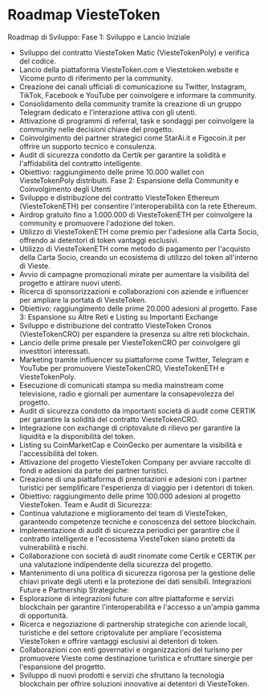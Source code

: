# Roadmap ViesteToken
Roadmap di Sviluppo:
Fase 1: Sviluppo e Lancio Iniziale
- Sviluppo del contratto ViesteToken Matic (ViesteTokenPoly) e verifica del codice.
- Lancio della piattaforma ViesteToken.com e Viestetoken.website e Vicome punto di riferimento per la community.
- Creazione dei canali ufficiali di comunicazione su Twitter, Instagram, TikTok, Facebook e YouTube 
per coinvolgere e informare la community.
- Consolidamento della community tramite la creazione di un gruppo Telegram dedicato e 
l'interazione attiva con gli utenti.
- Attivazione di programmi di referral, task e sondaggi per coinvolgere la community nelle decisioni 
chiave del progetto.
- Coinvolgimento dei partner strategici come StarAi.it e Figocoin.it per offrire un supporto tecnico e 
consulenza.
- Audit di sicurezza condotto da Certik per garantire la solidità e l'affidabilità del contratto 
intelligente.
- Obiettivo: raggiungimento delle prime 10.000 wallet con ViesteTokenPoly distribuiti.
Fase 2: Espansione della Community e Coinvolgimento degli Utenti
- Sviluppo e distribuzione del contratto ViesteToken Ethereum (ViesteTokenETH) per consentire 
l'interoperabilità con la rete Ethereum.
- Airdrop gratuito fino a 1.000.000 di ViesteTokenETH per coinvolgere la community e promuovere 
l'adozione del token.
- Utilizzo di ViesteTokenETH come premio per l'adesione alla Carta Socio, offrendo ai detentori di 
token vantaggi esclusivi.
- Utilizzo di ViesteTokenETH come metodo di pagamento per l'acquisto della Carta Socio, creando 
un ecosistema di utilizzo del token all'interno di Vieste.
- Avvio di campagne promozionali mirate per aumentare la visibilità del progetto e attirare nuovi 
utenti.
- Ricerca di sponsorizzazioni e collaborazioni con aziende e influencer per ampliare la portata di 
ViesteToken.
- Obiettivo: raggiungimento delle prime 20.000 adesioni al progetto.
Fase 3: Espansione su Altre Reti e Listing su Importanti Exchange
- Sviluppo e distribuzione del contratto ViesteToken Cronos (ViesteTokenCRO) per espandere la 
presenza su altre reti blockchain.
- Lancio delle prime presale per ViesteTokenCRO per coinvolgere gli investitori interessati.
- Marketing tramite influencer su piattaforme come Twitter, Telegram e YouTube per promuovere 
ViesteTokenCRO, ViesteTokenETH e ViesteTokenPoly.
- Esecuzione di comunicati stampa su media mainstream come televisione, radio e giornali per 
aumentare la consapevolezza del progetto.
- Audit di sicurezza condotto da importanti società di audit come CERTIK per garantire la solidità 
del contratto ViesteTokenCRO.
- Integrazione con exchange di criptovalute di rilievo per garantire la liquidità e la disponibilità del 
token.
- Listing su CoinMarketCap e CoinGecko per aumentare la visibilità e l'accessibilità del token.
- Attivazione del progetto ViesteToken Company per avviare raccolte di fondi e adesioni da parte 
dei partner turistici.
- Creazione di una piattaforma di prenotazioni e adesioni con i partner turistici per semplificare 
l'esperienza di viaggio per i detentori di token.
- Obiettivo: raggiungimento delle prime 100.000 adesioni al progetto ViesteToken.
Team e Audit di Sicurezza:
- Continua valutazione e miglioramento del team di ViesteToken, garantendo competenze tecniche 
e conoscenza del settore blockchain.
- Implementazione di audit di sicurezza periodici per garantire che il contratto intelligente e 
l'ecosistema ViesteToken siano protetti da vulnerabilità e rischi.
- Collaborazione con società di audit rinomate come Certik e CERTIK per una valutazione 
indipendente della sicurezza del progetto.
- Mantenimento di una politica di sicurezza rigorosa per la gestione delle chiavi private degli utenti 
e la protezione dei dati sensibili.
Integrazioni Future e Partnership Strategiche:
- Esplorazione di integrazioni future con altre piattaforme e servizi blockchain per garantire 
l'interoperabilità e l'accesso a un'ampia gamma di opportunità.
- Ricerca e negoziazione di partnership strategiche con aziende locali, turistiche e del settore 
criptovalute per ampliare l'ecosistema ViesteToken e offrire vantaggi esclusivi ai detentori di token.
- Collaborazioni con enti governativi e organizzazioni del turismo per promuovere Vieste come 
destinazione turistica e sfruttare sinergie per l'espansione del progetto.
- Sviluppo di nuovi prodotti e servizi che sfruttano la tecnologia blockchain per offrire soluzioni 
innovative ai detentori di ViesteToken.
